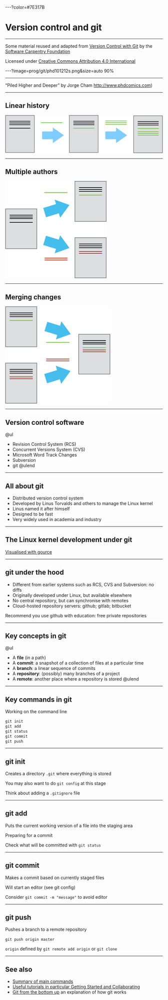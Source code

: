 ---?color=#7E317B

# Version control and git

---

Some material reused and adapted from [Version Control with Git](https://swcarpentry.github.io/git-novice/) by the [Software Carpentry Foundation](https://software-carpentry.org/)

Licensed under [Creative Commons Attribution 4.0 International](https://creativecommons.org/licenses/by/4.0/)

---?image=prog/git/phd101212s.png&size=auto 90%

---

 “Piled Higher and Deeper” by Jorge Cham <http://www.phdcomics.com>)

---

## Linear history

![linear development of a document](prog/git/play-changes.png)

---

## Multiple authors

![different changes](prog/git/versions.png)

---

## Merging changes

![merges](prog/git/merge.png)

---

## Version control software

@ul
- Revision Control System (RCS)
- Concurrent Versions System (CVS)
- Microsoft Word Track Changes
- Subversion
- git
@ulend

---

## All about git

- Distributed version control system
- Developed by Linus Torvalds and others to manage the Linux kernel
- Linus named it after himself
- Designed to be fast
- Very widely used in academia and industry


---

## The Linux kernel development under git

[Visualised with gource](https://www.youtube.com/watch?v=MkJxlKD2bjk)

---

## git under the hood

- Different from earlier systems such as RCS, CVS and Subversion: no diffs
- Originally developed under Linux, but available elsewhere
- No central repository, but can synchronise with remotes
- Cloud-hosted repository servers: github; gitlab; bitbucket

Recommend you use github with education: free private repositories

---

## Key concepts in git

@ul
- A __file__ (in a path)
- A __commit__: a snapshot of a collection of files at a particular time
- A __branch__: a linear sequence of commits
- A __repository__: (possibly) many branches of a project
- A __remote__: another place where a repository is stored
@ulend

---

## Key commands in git

Working on the command line
```
git init
git add
git status
git commit
git push
```

---

## git init

Creates a directory `.git` where everything is stored

You may also want to do `git config` at this stage

Think about adding a `.gitignore` file

---

## git add

Puts the current working version of a file into the staging area

Preparing for a commit

Check what will be committed with `git status`

---

## git commit

Makes a commit based on currently staged files

Will start an editor (see git config)

Consider `git commit -m "message"` to avoid editor

---

## git push

Pushes a branch to a remote repository

`git push origin master`

`origin` defined by
`git remote add origin`
or
`git clone`

---

## See also

- [Summary of main commands](https://confluence.atlassian.com/bitbucketserver/basic-git-commands-776639767.html)
- [Useful tutorials in particular Getting Started and Collaborating](https://www.atlassian.com/git/tutorials)
- [Git from the bottom up](https://jwiegley.github.io/git-from-the-bottom-up/) an explanation of how git works
